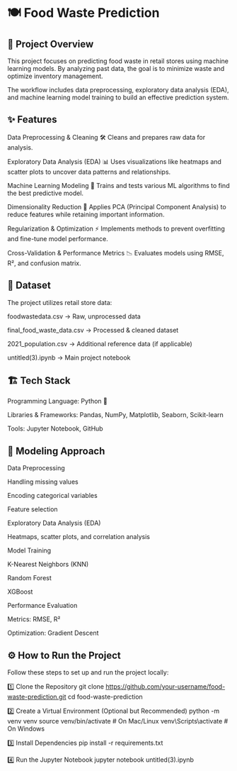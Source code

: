 # **🍽️ Food Waste Prediction**















##  📌 Project Overview

This project focuses on predicting food waste in retail stores using machine learning models. By analyzing past data, the goal is to minimize waste and optimize inventory management.

The workflow includes data preprocessing, exploratory data analysis (EDA), and machine learning model training to build an effective prediction system.

##  ✨ Features

Data Preprocessing & Cleaning 🛠️
Cleans and prepares raw data for analysis.

Exploratory Data Analysis (EDA) 📊
Uses visualizations like heatmaps and scatter plots to uncover data patterns and relationships.

Machine Learning Modeling 🤖
Trains and tests various ML algorithms to find the best predictive model.

Dimensionality Reduction 🔻
Applies PCA (Principal Component Analysis) to reduce features while retaining important information.

Regularization & Optimization ⚡
Implements methods to prevent overfitting and fine-tune model performance.

Cross-Validation & Performance Metrics 📉
Evaluates models using RMSE, R², and confusion matrix.

##  📂 Dataset

The project utilizes retail store data:

foodwastedata.csv → Raw, unprocessed data

final_food_waste_data.csv → Processed & cleaned dataset

2021_population.csv → Additional reference data (if applicable)

untitled(3).ipynb → Main project notebook

##  🏗️ Tech Stack

Programming Language: Python 🐍

Libraries & Frameworks: Pandas, NumPy, Matplotlib, Seaborn, Scikit-learn

Tools: Jupyter Notebook, GitHub

##  🧩 Modeling Approach

Data Preprocessing

Handling missing values

Encoding categorical variables

Feature selection

Exploratory Data Analysis (EDA)

Heatmaps, scatter plots, and correlation analysis

Model Training

K-Nearest Neighbors (KNN)

Random Forest

XGBoost

Performance Evaluation

Metrics: RMSE, R²

Optimization: Gradient Descent

##  ⚙️ How to Run the Project

Follow these steps to set up and run the project locally:

1️⃣ Clone the Repository
git clone https://github.com/your-username/food-waste-prediction.git
cd food-waste-prediction

2️⃣ Create a Virtual Environment (Optional but Recommended)
python -m venv venv
source venv/bin/activate   # On Mac/Linux
venv\Scripts\activate      # On Windows

3️⃣ Install Dependencies
pip install -r requirements.txt

4️⃣ Run the Jupyter Notebook
jupyter notebook untitled(3).ipynb
